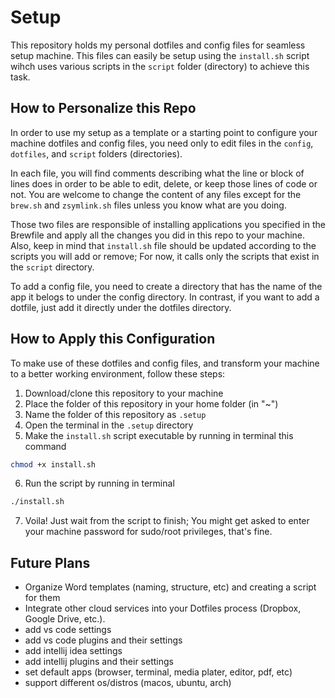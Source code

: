 # Setup
This repository holds my personal dotfiles and config files for seamless setup machine. This files can easily be setup using the `install.sh` script wihch uses various scripts in the `script` folder (directory) to achieve this task.

## How to Personalize this Repo
In order to use my setup as a template or a starting point to configure your machine dotfiles and config files, you need only to edit files in the `config`, `dotfiles`, and `script` folders (directories).

In each file, you will find comments describing what the line or block of lines does in order to be able to edit, delete, or keep those lines of code or not. You are welcome to change the content of any files except for the `brew.sh` and `zsymlink.sh` files unless you know what are you doing.

Those two files are responsible of installing applications you specified in the Brewfile and apply all the changes you did in this repo to your machine. Also, keep in mind that `install.sh` file should be updated according to the scripts you will add or remove; For now, it calls only the scripts that exist in the `script` directory.

To add a config file, you need to create a directory that has the name of the app it belogs to under the config directory. In contrast, if you want to add a dotfile, just add it directly under the dotfiles directory.

## How to Apply this Configuration
To make use of these dotfiles and config files, and transform your machine to a better working environment, follow these steps:

1. Download/clone this repository to your machine
2. Place the folder of this repository in your home folder (in "~")
3. Name the folder of this repository as `.setup`
4. Open the terminal in the `.setup` directory
5. Make the `install.sh` script executable by running in terminal this command
```zsh
chmod +x install.sh
```
6. Run the script by running in terminal
```zsh
./install.sh
```
7. Voila! Just wait from the script to finish; You might get asked to enter your machine password for sudo/root privileges, that's fine.

## Future Plans
- Organize Word templates (naming, structure, etc) and creating a script for them
- Integrate other cloud services into your Dotfiles process (Dropbox, Google Drive, etc.).
- add vs code settings
- add vs code plugins and their settings
- add intellij idea settings
- add intellij plugins and their settings
- set default apps (browser, terminal, media plater, editor, pdf, etc)
- support different os/distros (macos, ubuntu, arch)